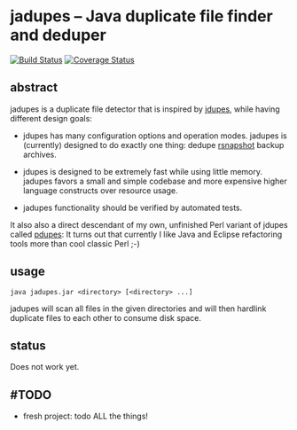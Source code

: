 jadupes – Java duplicate file finder and deduper
================================================

[![Build Status](https://travis-ci.org/mmitch/jadupes.svg?branch=master)](https://travis-ci.org/mmitch/jadupes)
[![Coverage Status](https://codecov.io/github/mmitch/jadupes/coverage.svg?branch=master)](https://codecov.io/github/mmitch/jadupes?branch=master)

abstract
--------

jadupes is a duplicate file detector that is inspired by
[jdupes](https://github.com/jbruchon/jdupes), while having
different design goals:

* jdupes has many configuration options and operation modes.
  jadupes is (currently) designed to do exactly one thing:
  dedupe [rsnapshot](http://rsnapshot.org/) backup archives.

* jdupes is designed to be extremely fast while using little memory.
  jadupes favors a small and simple codebase and more expensive higher
  language constructs over resource usage.

* jadupes functionality should be verified by automated tests.

It also also a direct descendant of my own, unfinished Perl variant of
jdupes called [pdupes](https://github.com/mmitch/pdupes): It turns
out that currently I like Java and Eclipse refactoring tools more
than cool classic Perl ;-)


usage
-----

`java jadupes.jar <directory> [<directory> ...]`

jadupes will scan all files in the given directories and will then
hardlink duplicate files to each other to consume disk space.


status
------

Does not work yet.


#TODO
-----

* fresh project: todo ALL the things!

